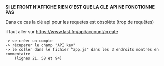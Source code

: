 **SI LE FRONT N'AFFICHE RIEN C'EST QUE LA CLE API NE FONCTIONNE PAS**

Dans ce cas la clé api pour les requetes est obsolète (trop de requêtes)

il faut aller sur https://www.last.fm/api/account/create

	-> se créer un compte
	-> récuperer le champ "API key"
	-> le coller dans le fichier "app.js" dans les 3 endroits montrés en commentaire 
		(lignes 21, 58 et 94)


